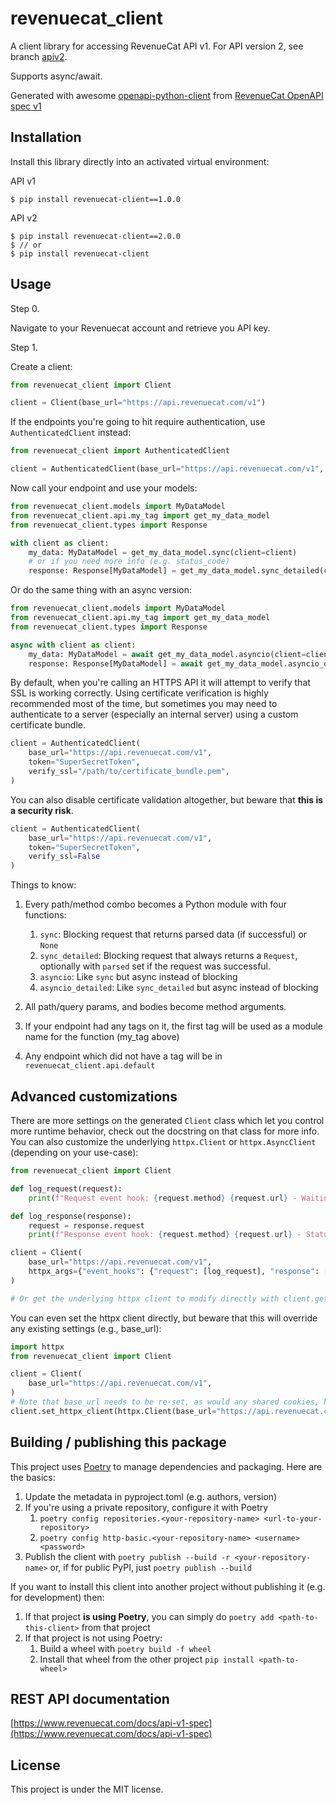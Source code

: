 # revenuecat_client

A client library for accessing RevenueCat API v1.
For API version 2, see branch [apiv2](https://github.com/yuriihavrylko/revenuecat_python/tree/apiv2).

Supports async/await.

Generated with awesome [openapi-python-client](https://pypi.org/project/openapi-python-client/) from [RevenueCat OpenAPI spec v1](https://revenuecat.com/docs/redocusaurus/plugin-redoc-1.yaml)

## Installation

Install this library directly into an activated virtual environment:

API v1
```text
$ pip install revenuecat-client==1.0.0
```

API v2
```text
$ pip install revenuecat-client==2.0.0
$ // or
$ pip install revenuecat-client
```

## Usage
Step 0.

Navigate to your Revenuecat account and retrieve you API key.

Step 1.

Create a client:

```python
from revenuecat_client import Client

client = Client(base_url="https://api.revenuecat.com/v1")
```

If the endpoints you're going to hit require authentication, use `AuthenticatedClient` instead:

```python
from revenuecat_client import AuthenticatedClient

client = AuthenticatedClient(base_url="https://api.revenuecat.com/v1", token="SuperSecretToken")
```

Now call your endpoint and use your models:

```python
from revenuecat_client.models import MyDataModel
from revenuecat_client.api.my_tag import get_my_data_model
from revenuecat_client.types import Response

with client as client:
    my_data: MyDataModel = get_my_data_model.sync(client=client)
    # or if you need more info (e.g. status_code)
    response: Response[MyDataModel] = get_my_data_model.sync_detailed(client=client)
```

Or do the same thing with an async version:

```python
from revenuecat_client.models import MyDataModel
from revenuecat_client.api.my_tag import get_my_data_model
from revenuecat_client.types import Response

async with client as client:
    my_data: MyDataModel = await get_my_data_model.asyncio(client=client)
    response: Response[MyDataModel] = await get_my_data_model.asyncio_detailed(client=client)
```

By default, when you're calling an HTTPS API it will attempt to verify that SSL is working correctly. Using certificate verification is highly recommended most of the time, but sometimes you may need to authenticate to a server (especially an internal server) using a custom certificate bundle.

```python
client = AuthenticatedClient(
    base_url="https://api.revenuecat.com/v1",
    token="SuperSecretToken",
    verify_ssl="/path/to/certificate_bundle.pem",
)
```

You can also disable certificate validation altogether, but beware that **this is a security risk**.

```python
client = AuthenticatedClient(
    base_url="https://api.revenuecat.com/v1",
    token="SuperSecretToken",
    verify_ssl=False
)
```

Things to know:
1. Every path/method combo becomes a Python module with four functions:
    1. `sync`: Blocking request that returns parsed data (if successful) or `None`
    1. `sync_detailed`: Blocking request that always returns a `Request`, optionally with `parsed` set if the request was successful.
    1. `asyncio`: Like `sync` but async instead of blocking
    1. `asyncio_detailed`: Like `sync_detailed` but async instead of blocking

1. All path/query params, and bodies become method arguments.
1. If your endpoint had any tags on it, the first tag will be used as a module name for the function (my_tag above)
1. Any endpoint which did not have a tag will be in `revenuecat_client.api.default`

## Advanced customizations

There are more settings on the generated `Client` class which let you control more runtime behavior, check out the docstring on that class for more info. You can also customize the underlying `httpx.Client` or `httpx.AsyncClient` (depending on your use-case):

```python
from revenuecat_client import Client

def log_request(request):
    print(f"Request event hook: {request.method} {request.url} - Waiting for response")

def log_response(response):
    request = response.request
    print(f"Response event hook: {request.method} {request.url} - Status {response.status_code}")

client = Client(
    base_url="https://api.revenuecat.com/v1",
    httpx_args={"event_hooks": {"request": [log_request], "response": [log_response]}},
)

# Or get the underlying httpx client to modify directly with client.get_httpx_client() or client.get_async_httpx_client()
```

You can even set the httpx client directly, but beware that this will override any existing settings (e.g., base_url):

```python
import httpx
from revenuecat_client import Client

client = Client(
    base_url="https://api.revenuecat.com/v1",
)
# Note that base_url needs to be re-set, as would any shared cookies, headers, etc.
client.set_httpx_client(httpx.Client(base_url="https://api.revenuecat.com/v1", proxies="http://localhost:8030"))
```

## Building / publishing this package
This project uses [Poetry](https://python-poetry.org/) to manage dependencies  and packaging.  Here are the basics:
1. Update the metadata in pyproject.toml (e.g. authors, version)
1. If you're using a private repository, configure it with Poetry
    1. `poetry config repositories.<your-repository-name> <url-to-your-repository>`
    1. `poetry config http-basic.<your-repository-name> <username> <password>`
1. Publish the client with `poetry publish --build -r <your-repository-name>` or, if for public PyPI, just `poetry publish --build`

If you want to install this client into another project without publishing it (e.g. for development) then:
1. If that project **is using Poetry**, you can simply do `poetry add <path-to-this-client>` from that project
1. If that project is not using Poetry:
    1. Build a wheel with `poetry build -f wheel`
    1. Install that wheel from the other project `pip install <path-to-wheel>`

## REST API documentation

[https://www.revenuecat.com/docs/api-v1-spec](https://www.revenuecat.com/docs/api-v1-spec)


## License

This project is under the MIT license.
